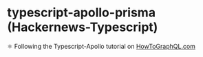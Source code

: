 # typescript-apollo-prisma (Hackernews-Typescript)
⚛ Following the Typescript-Apollo tutorial on [HowToGraphQL.com](https://www.howtographql.com/typescript-apollo/0-introduction/)
